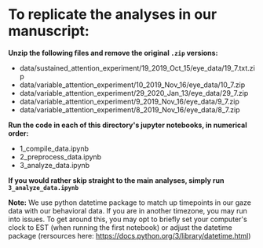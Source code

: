 # To replicate the analyses in our manuscript:  

<b>Unzip the following files and remove the original `.zip` versions:</b>
+ data/sustained_attention_experiment/19_2019_Oct_15/eye_data/19_7.txt.zip
+ data/variable_attention_experiment/10_2019_Nov_16/eye_data/10_7.zip
+ data/variable_attention_experiment/29_2020_Jan_13/eye_data/29_7.zip
+ data/variable_attention_experiment/9_2019_Nov_16/eye_data/9_7.zip
+ data/variable_attention_experiment/8_2019_Nov_16/eye_data/8_7.zip

<b>Run the code in each of this directory's jupyter notebooks, in numerical order:</b>

+ 1_compile_data.ipynb
+ 2_preprocess_data.ipynb
+ 3_analyze_data.ipynb

<b>If you would rather skip straight to the main analyses, simply run `3_analyze_data.ipynb` </b> 

<b> Note:</b> We use python datetime package to match up timepoints in our gaze data with our behavioral data. If you are in another timezone, you may run into issues. To get around this, you may opt to briefly set your computer's clock to EST (when running the first notebook) or adjust the datetime package (rersources here: https://docs.python.org/3/library/datetime.html)
